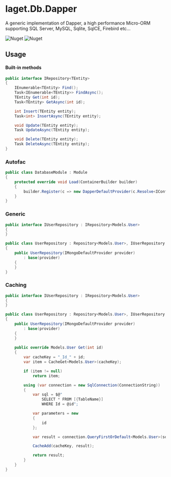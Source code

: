 ﻿# laget.Db.Dapper
A generic implementation of Dapper, a high performance Micro-ORM supporting SQL Server, MySQL, Sqlite, SqlCE, Firebird etc...

![Nuget](https://img.shields.io/nuget/v/laget.Db.Dapper)
![Nuget](https://img.shields.io/nuget/dt/laget.Db.Dapper)

## Usage
#### Built-in methods
```c#
public interface IRepository<TEntity>
{
    IEnumerable<TEntity> Find();
    Task<IEnumerable<TEntity>> FindAsync();
    TEntity Get(int id);
    Task<TEntity> GetAsync(int id);

    int Insert(TEntity entity);
    Task<int> InsertAsync(TEntity entity);

    void Update(TEntity entity);
    Task UpdateAsync(TEntity entity);

    void Delete(TEntity entity);
    Task DeleteAsync(TEntity entity);
}
```

### Autofac
```c#
public class DatabaseModule : Module
{
    protected override void Load(ContainerBuilder builder)
    {
        builder.Register(c => new DapperDefaultProvider(c.Resolve<IConfiguration>().GetConnectionString("SqlConnectionString"))).As<IDapperDefaultProvider>().SingleInstance();
    }
}
```

### Generic
```c#
public interface IUserRepository : IRepository<Models.User>
{
}

public class UserRepository : Repository<Models.User>, IUserRepository
{
    public UserRepository(IMongoDefaultProvider provider)
        : base(provider)
    {
    }
}
```

### Caching
```c#
public interface IUserRepository : IRepository<Models.User>
{
}

public class UserRepository : Repository<Models.User>, IUserRepository
{
    public UserRepository(IMongoDefaultProvider provider)
        : base(provider)
    {
    }
    
    public override Models.User Get(int id)
    {
        var cacheKey = "_Id_" + id;
        var item = CacheGet<Models.User>(cacheKey);

        if (item != null)
            return item;

        using (var connection = new SqlConnection(ConnectionString))
        {
            var sql = $@"
                SELECT * FROM [{TableName}]
                WHERE Id = @id";

            var parameters = new
            {
                id
            };

            var result = connection.QueryFirstOrDefault<Models.User>(sql, parameters);

            CacheAdd(cacheKey, result);

            return result;
        }
    }
}
```
